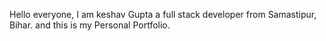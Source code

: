 Hello everyone, I am keshav Gupta a full stack developer from Samastipur, Bihar.
and this is my Personal Portfolio.